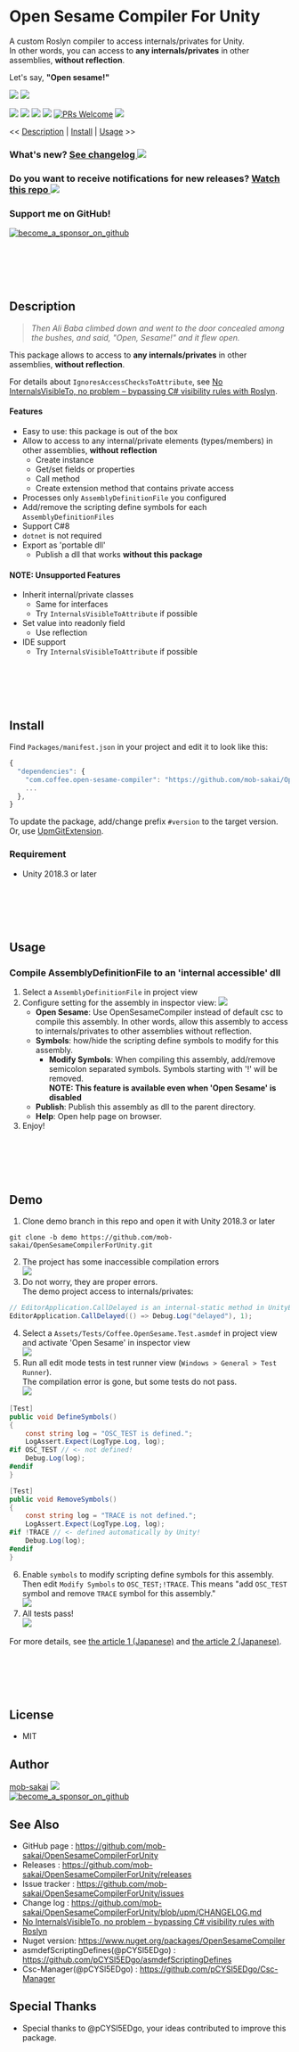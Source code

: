 Open Sesame Compiler For Unity
===

A custom Roslyn compiler to access internals/privates for Unity.  
In other words, you can access to **any internals/privates** in other assemblies, **without reflection**.

Let's say, **"Open sesame!"**

![](https://user-images.githubusercontent.com/12690315/71837979-255d0880-30fb-11ea-99bc-3bb96b77cfa6.gif)
![](https://user-images.githubusercontent.com/12690315/70616819-a804bc00-1c52-11ea-8ea3-e24f94f6467d.gif)

[![](https://img.shields.io/github/release/mob-sakai/OpenSesameCompilerForUnity.svg?label=latest%20version)](https://github.com/mob-sakai/OpenSesameCompilerForUnity/releases)
[![](https://img.shields.io/github/release-date/mob-sakai/OpenSesameCompilerForUnity.svg)](https://github.com/mob-sakai/OpenSesameCompilerForUnity/releases)
![](https://img.shields.io/badge/unity-2018.3%20or%20later-green.svg)
[![](https://img.shields.io/github/license/mob-sakai/OpenSesameCompilerForUnity.svg)](https://github.com/mob-sakai/OpenSesameCompilerForUnity/blob/upm/LICENSE.txt)
[![PRs Welcome](https://img.shields.io/badge/PRs-welcome-orange.svg)](http://makeapullrequest.com)
[![](https://img.shields.io/twitter/follow/mob_sakai.svg?label=Follow&style=social)](https://twitter.com/intent/follow?screen_name=mob_sakai)

<< [Description](#description) | [Install](#install) | [Usage](#usage) >>

### What's new? [See changelog ![](https://img.shields.io/github/release-date/mob-sakai/OpenSesameCompilerForUnity.svg?label=last%20updated)](https://github.com/mob-sakai/OpenSesameCompilerForUnity/blob/upm/CHANGELOG.md)
### Do you want to receive notifications for new releases? [Watch this repo ![](https://img.shields.io/github/watchers/mob-sakai/OpenSesameCompilerForUnity.svg?style=social&label=Watch)](https://github.com/mob-sakai/OpenSesameCompilerForUnity/subscription)
### Support me on GitHub!  
[![become_a_sponsor_on_github](https://user-images.githubusercontent.com/12690315/66942881-03686280-f085-11e9-9586-fc0b6011029f.png)](https://github.com/users/mob-sakai/sponsorship)


<br><br><br><br>
## Description

> _Then Ali Baba climbed down and went to the door concealed among the bushes, and said, "Open, Sesame!" and it flew open._

This package allows to access to **any internals/privates** in other assemblies, **without reflection**.  

For details about `IgnoresAccessChecksToAttribute`, see 
[No InternalsVisibleTo, no problem – bypassing C# visibility rules with Roslyn](https://www.strathweb.com/2018/10/no-internalvisibleto-no-problem-bypassing-c-visibility-rules-with-roslyn/).


#### Features

* Easy to use: this package is out of the box
* Allow to access to any internal/private elements (types/members) in other assemblies, **without reflection**
  * Create instance
  * Get/set fields or properties
  * Call method
  * Create extension method that contains private access
* Processes only `AssemblyDefinitionFile` you configured
* Add/remove the scripting define symbols for each `AssemblyDefinitionFiles`
* Support C#8
* `dotnet` is not required
* Export as 'portable dll'
  * Publish a dll that works **without this package**

#### NOTE: Unsupported Features

* Inherit internal/private classes
  * Same for interfaces
  * Try `InternalsVisibleToAttribute` if possible
* Set value into readonly field
  * Use reflection
* IDE support
  * Try `InternalsVisibleToAttribute` if possible


<br><br><br><br>
## Install

Find `Packages/manifest.json` in your project and edit it to look like this:
```js
{
  "dependencies": {
    "com.coffee.open-sesame-compiler": "https://github.com/mob-sakai/OpenSesameCompilerForUnity.git",
    ...
  },
}
```

To update the package, add/change prefix `#version` to the target version.  
Or, use [UpmGitExtension](https://github.com/mob-sakai/UpmGitExtension).


### Requirement

* Unity 2018.3 or later



<br><br><br><br>
## Usage

### Compile AssemblyDefinitionFile to an 'internal accessible' dll

1. Select a `AssemblyDefinitionFile` in project view
2. Configure setting for the assembly in inspector view:
![](https://user-images.githubusercontent.com/12690315/71836600-ad411380-30f7-11ea-8295-45fac816437a.png)
   * **Open Sesame**: Use OpenSesameCompiler instead of default csc to compile this assembly. In other words, allow this assembly to access to internals/privates to other assemblies without reflection.
   * **Symbols**: how/hide the scripting define symbols to modify for this assembly.
     * **Modify Symbols**: When compiling this assembly, add/remove semicolon separated symbols. Symbols starting with '!' will be removed.  
     **NOTE: This feature is available even when 'Open Sesame' is disabled** 
   * **Publish**: Publish this assembly as dll to the parent directory.
   * **Help**: Open help page on browser.
3. Enjoy!



<br><br><br><br>
## Demo

1. Clone demo branch in this repo and open it with Unity 2018.3 or later
```
git clone -b demo https://github.com/mob-sakai/OpenSesameCompilerForUnity.git
```
2. The project has some inaccessible compilation errors  
![](https://user-images.githubusercontent.com/12690315/71837690-6274cb00-30fa-11ea-949f-5f60b1a1dbcd.png)
3. Do not worry, they are proper errors.  
The demo project access to internals/privates:
```cs
// EditorApplication.CallDelayed is an internal-static method in UnityEditor assembly.
EditorApplication.CallDelayed(() => Debug.Log("delayed"), 1);
```
4. Select a `Assets/Tests/Coffee.OpenSesame.Test.asmdef` in project view and activate 'Open Sesame' in inspector view  
![](https://user-images.githubusercontent.com/12690315/71837979-255d0880-30fb-11ea-99bc-3bb96b77cfa6.gif)
5. Run all edit mode tests in test runner view (`Windows > General > Test Runner`).  
The compilation error is gone, but some tests do not pass.  
![](https://user-images.githubusercontent.com/12690315/71838489-483bec80-30fc-11ea-9af4-83e2ddd7d894.png)
```cs
[Test]
public void DefineSymbols()
{
    const string log = "OSC_TEST is defined.";
    LogAssert.Expect(LogType.Log, log);
#if OSC_TEST // <- not defined!
    Debug.Log(log);
#endif
}

[Test]
public void RemoveSymbols()
{
    const string log = "TRACE is not defined.";
    LogAssert.Expect(LogType.Log, log);
#if !TRACE // <- defined automatically by Unity!
    Debug.Log(log);
#endif
}
```
6. Enable `symbols` to modify scripting define symbols for this assembly.  
Then edit `Modify Symbols` to `OSC_TEST;!TRACE`. This means "add `OSC_TEST` symbol and remove `TRACE` symbol for this assembly."  
![](https://user-images.githubusercontent.com/12690315/71839029-9a314200-30fd-11ea-8596-d1a6ea188741.png)
1. All tests pass!  
![](https://user-images.githubusercontent.com/12690315/71839100-c2b93c00-30fd-11ea-86a7-a2f1aac0a4cc.png)

For more details, see [the article 1 (Japanese)](https://qiita.com/mob-sakai/items/f3bbc0c45abc31ea7ac0) and [the article 2 (Japanese)](https://qiita.com/mob-sakai/items/a24780d68a6133be338f).



<br><br><br><br>
## License

* MIT



## Author

[mob-sakai](https://github.com/mob-sakai)
[![](https://img.shields.io/twitter/follow/mob_sakai.svg?label=Follow&style=social)](https://twitter.com/intent/follow?screen_name=mob_sakai)  
[![become_a_sponsor_on_github](https://user-images.githubusercontent.com/12690315/66942881-03686280-f085-11e9-9586-fc0b6011029f.png)](https://github.com/users/mob-sakai/sponsorship)



## See Also

* GitHub page : https://github.com/mob-sakai/OpenSesameCompilerForUnity
* Releases : https://github.com/mob-sakai/OpenSesameCompilerForUnity/releases
* Issue tracker : https://github.com/mob-sakai/OpenSesameCompilerForUnity/issues
* Change log : https://github.com/mob-sakai/OpenSesameCompilerForUnity/blob/upm/CHANGELOG.md
* [No InternalsVisibleTo, no problem – bypassing C# visibility rules with Roslyn](https://www.strathweb.com/2018/10/no-internalvisibleto-no-problem-bypassing-c-visibility-rules-with-roslyn/)
* Nuget version: https://www.nuget.org/packages/OpenSesameCompiler
* asmdefScriptingDefines(@pCYSl5EDgo) : https://github.com/pCYSl5EDgo/asmdefScriptingDefines
* Csc-Manager(@pCYSl5EDgo) : https://github.com/pCYSl5EDgo/Csc-Manager


## Special Thanks

* Special thanks to @pCYSl5EDgo, your ideas contributed to improve this package.